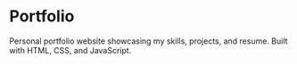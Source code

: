 # Portfolio
Personal portfolio website showcasing my skills, projects, and resume. Built with HTML, CSS, and JavaScript.
